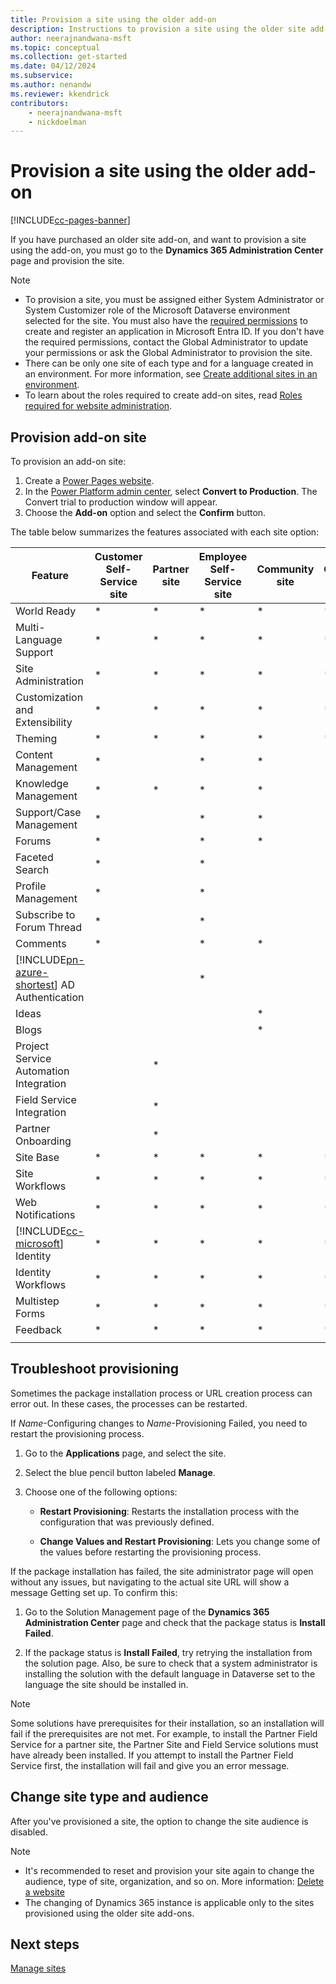 ```yaml
---
title: Provision a site using the older add-on
description: Instructions to provision a site using the older site add-on.
author: neerajnandwana-msft
ms.topic: conceptual
ms.collection: get-started
ms.date: 04/12/2024
ms.subservice: 
ms.author: nenandw
ms.reviewer: kkendrick
contributors:
    - neerajnandwana-msft
    - nickdoelman
---
```


# Provision a site using the older add-on


[!INCLUDE[cc-pages-banner](../../includes/cc-pages-banner.md)]

If you have purchased an older site add-on, and want to provision a site using the add-on, you must go to the **Dynamics 365 Administration Center** page and provision the site.

> [!NOTE]
> - To provision a site, you must be assigned either System Administrator or System Customizer role of the Microsoft Dataverse environment selected for the site. You must also have the [required permissions](/azure/active-directory/develop/howto-create-service-principal-site#required-permissions) to create and register an application in Microsoft Entra ID. If you don't have the required permissions, contact the Global Administrator to update your permissions or ask the Global Administrator to provision the site.
> - There can be only one site of each type and for a language created in an environment. For more information, see [Create additional sites in an environment](create-additional-sites.md).
> - To learn about the roles required to create add-on sites, read [Roles required for website administration](admin-roles.md).

## Provision add-on site

To provision an add-on site:

1. Create a [Power Pages website](/power-pages/getting-started/create-manage).
1. In the [Power Platform admin center](https://admin.powerplatform.microsoft.com/), select **Convert to Production**. The Convert trial to production window will appear.
1. Choose the **Add-on** option and select the **Confirm** button.

The table below summarizes the features associated with each site option:

| Feature                                | Customer Self-Service site | Partner site | Employee Self-Service site | Community site | Custom site |
|----------------------------------------|------------------------------|----------------|------------------------------|------------------|---------------|
| World Ready                            | *                            | *              | *                            | *                | *             |
| Multi-Language Support                 | *                            | *              | *                            | *                | *             |
| Site Administration                    | *                            | *              | *                            | *                | *             |
| Customization and Extensibility        | *                            | *              | *                            | *                | *             |
| Theming                                | *                            | *              | *                            | *                | *             |
| Content Management                     | *                            |                | *                            | *                |               |
| Knowledge Management                   | *                            | *              | *                            | *                |               |
| Support/Case Management                | *                            |                | *                            | *                |               |
| Forums                                 | *                            |                | *                            | *                |               |
| Faceted Search                         | *                            |                | *                            |                  |               |
| Profile Management                     | *                            |                | *                            |                  |               |
| Subscribe to Forum Thread              | *                            |                | *                            |                  |               |
| Comments                               | *                            |                | *                            | *                |               |
| [!INCLUDE[pn-azure-shortest](../../includes/pn-azure-shortest.md)] AD Authentication                |                              |                | *                            |                  |               |
| Ideas                                  |                              |                |                              | *                |               |
| Blogs                                  |                              |                |                              | *                |               |
| Project Service Automation Integration |                              | *              |                              |                  |               |
| Field Service Integration              |                              | *              |                              |                  |               |
| Partner Onboarding                     |                              | *              |                              |                  |               |
| Site   Base                            |  *                           | *              |  *                           | *                | *             |
| Site Workflows                         |  *                           | *              |  *                           | *                | *             |
| Web Notifications                      |  *                           | *              |  *                           | *                | *             |
| [!INCLUDE[cc-microsoft](../../includes/cc-microsoft.md)] Identity                     |     *                         |  *              |     *                         |   *               | *             |
| Identity Workflows                     | *                            |  *             |     *                         |   *               | *             |
| Multistep Forms                              |  *                            | *               |    *                          | *                 | *             |
| Feedback                               |   *                           |  *              |  *                            | *                 | *             |
||

## Troubleshoot provisioning

Sometimes the package installation process or URL creation process can error out. In these cases, the processes can be restarted.

If *Name*-Configuring changes to *Name*-Provisioning Failed, you need to restart the provisioning process.

1. Go to the **Applications** page, and select the site.
2. Select the blue pencil button labeled **Manage**.
3. Choose one of the following options:

   - **Restart Provisioning**: Restarts the installation process with the configuration that was previously defined.

   - **Change Values and Restart Provisioning**: Lets you change some of the values before restarting the provisioning process.

If the package installation has failed, the site administrator page will open without any issues, but navigating to the actual site URL will show a message Getting set up. To confirm this:

1. Go to the Solution Management page of the **Dynamics 365 Administration Center** page and check that the package status is **Install Failed**. 

2. If the package status is **Install Failed**, try retrying the installation from the solution page. Also, be sure to check that a system administrator is installing the solution with the default language in Dataverse set to the language the site should be installed in.

> [!NOTE]
> Some solutions have prerequisites for their installation, so an installation will fail if the prerequisites are not met. For example, to install the Partner Field Service for a partner site, the Partner Site and Field Service solutions must have already been installed. If you attempt to install the Partner Field Service first, the installation will fail and give you an error message.

## Change site type and audience

After you've provisioned a site, the option to change the site audience is disabled.

> [!NOTE]
> 
> - It's recommended to reset and provision your site again to change the audience, type of site, organization, and so on. More information: [Delete a website](delete-website.md)
> - The changing of Dynamics 365 instance is applicable only to the sites provisioned using the older site add-ons.

## Next steps

[Manage sites](manage-sites.md)
